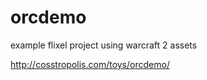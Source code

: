 orcdemo
=======

example flixel project using warcraft 2 assets

http://cosstropolis.com/toys/orcdemo/
